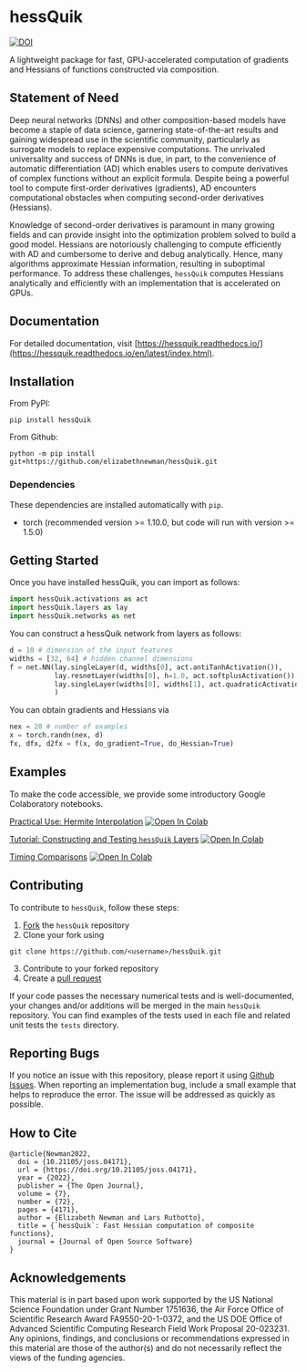 # hessQuik
[![DOI](https://joss.theoj.org/papers/10.21105/joss.04171/status.svg)](https://doi.org/10.21105/joss.04171)

A lightweight package for fast, GPU-accelerated computation of gradients and Hessians of functions constructed via composition.

## Statement of Need
Deep neural networks (DNNs) and other composition-based models have become a staple of data science, garnering state-of-the-art results and gaining widespread use in the scientific community, particularly as surrogate models to replace expensive computations. The unrivaled universality and success of DNNs is due, in part, to the convenience of automatic differentiation (AD) which enables users to compute derivatives of complex functions without an explicit formula. Despite being a powerful tool to compute first-order derivatives (gradients), AD encounters computational obstacles when computing second-order derivatives (Hessians).  

Knowledge of second-order derivatives is paramount in many growing fields and can provide insight into the optimization problem solved to build a good model. Hessians are notoriously challenging to compute efficiently with AD and cumbersome to derive and debug analytically.  Hence, many algorithms approximate Hessian information, resulting in suboptimal performance.  To address these challenges, `hessQuik` computes Hessians analytically and efficiently with an implementation that is accelerated on GPUs.

## Documentation

For detailed documentation, visit [https://hessquik.readthedocs.io/](https://hessquik.readthedocs.io/en/latest/index.html).

## Installation

From PyPI:
```console
pip install hessQuik
```

From Github:
```console
python -m pip install git+https://github.com/elizabethnewman/hessQuik.git
```

### Dependencies
These dependencies are installed automatically with ```pip```.
* torch (recommended version >= 1.10.0, but code will run with version >= 1.5.0)

## Getting Started

Once you have installed hessQuik, you can import as follows:

```python
import hessQuik.activations as act
import hessQuik.layers as lay
import hessQuik.networks as net
```

You can construct a hessQuik network from layers as follows:
```python
d = 10 # dimension of the input features
widths = [32, 64] # hidden channel dimensions
f = net.NN(lay.singleLayer(d, widths[0], act.antiTanhActivation()), 
           lay.resnetLayer(widths[0], h=1.0, act.softplusActivation()),
           lay.singleLayer(widths[0], widths[1], act.quadraticActivation())
           )
```

You can obtain gradients and Hessians via
```python
nex = 20 # number of examples
x = torch.randn(nex, d)
fx, dfx, d2fx = f(x, do_gradient=True, do_Hessian=True)
```


## Examples
To make the code accessible, we provide some introductory Google Colaboratory notebooks.

[Practical Use: Hermite Interpolation](https://github.com/elizabethnewman/hessQuik/blob/main/hessQuik/examples/hessQuikPeaksHermiteInterpolation.ipynb) [![Open In Colab](https://colab.research.google.com/assets/colab-badge.svg)](https://colab.research.google.com/github/elizabethnewman/hessQuik/blob/main/hessQuik/examples/hessQuikPeaksHermiteInterpolation.ipynb) 

[Tutorial: Constructing and Testing ```hessQuik``` Layers](https://github.com/elizabethnewman/hessQuik/blob/main/hessQuik/examples/hessQuikSingleLayerTutorial.ipynb) [![Open In Colab](https://colab.research.google.com/assets/colab-badge.svg)](https://colab.research.google.com/github/elizabethnewman/hessQuik/blob/main/hessQuik/examples/hessQuikSingleLayerTutorial.ipynb)

[Timing Comparisons](https://github.com/elizabethnewman/hessQuik/blob/main/hessQuik/examples/hessQuikTimingTest.ipynb) [![Open In Colab](https://colab.research.google.com/assets/colab-badge.svg)](https://colab.research.google.com/github/elizabethnewman/hessQuik/blob/main/hessQuik/examples/hessQuikTimingTest.ipynb)

## Contributing

To contribute to ```hessQuik```, follow these steps:
1. [Fork](https://docs.github.com/en/get-started/quickstart/fork-a-repo) the ```hessQuik``` repository
2. Clone your fork using 
```console
git clone https://github.com/<username>/hessQuik.git
```
3. Contribute to your forked repository
4. Create a [pull request](https://docs.github.com/en/pull-requests/collaborating-with-pull-requests/proposing-changes-to-your-work-with-pull-requests/creating-a-pull-request)

If your code passes the necessary numerical tests and is well-documented, your changes and/or additions will be merged in the main ```hessQuik``` repository. You can find examples of the tests used in each file and related unit tests the ```tests``` directory.

## Reporting Bugs

If you notice an issue with this repository, please report it using [Github Issues](https://docs.github.com/en/issues/tracking-your-work-with-issues/about-issues).  When reporting an implementation bug, include a small example that helps to reproduce the error.  The issue will be addressed as quickly as possible.

## How to Cite

```
@article{Newman2022,
  doi = {10.21105/joss.04171},
  url = {https://doi.org/10.21105/joss.04171},
  year = {2022},
  publisher = {The Open Journal},
  volume = {7},
  number = {72},
  pages = {4171},
  author = {Elizabeth Newman and Lars Ruthotto},
  title = {`hessQuik`: Fast Hessian computation of composite functions},
  journal = {Journal of Open Source Software}
}
```


## Acknowledgements

This material is in part based upon work supported by the US National Science Foundation under Grant Number 1751636, the Air Force Office of Scientific Research Award FA9550-20-1-0372, and the US DOE Office of
Advanced Scientific Computing Research Field Work Proposal 20-023231. Any opinions, findings, and conclusions or recommendations expressed in this material are those of the author(s) and do not necessarily reflect the views of the funding agencies.
